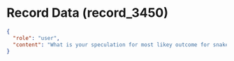 # Record Data (record_3450)

```json
{
  "role": "user",
  "content": "What is your speculation for most likey outcome for snake? demotion or firing? and circumstnaces will be underperformance or behavioral breach?\n"
}
```

